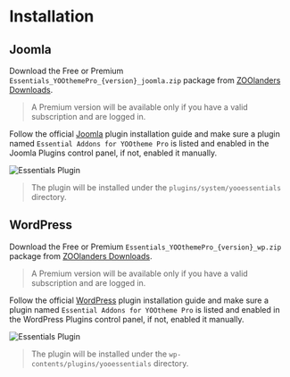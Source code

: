 # Installation

## Joomla

Download the Free or Premium `Essentials_YOOthemePro_{version}_joomla.zip` package from [ZOOlanders Downloads](https://www.zoolanders.com/downloads).

> A Premium version will be available only if you have a valid subscription and are logged in.

Follow the official [Joomla](https://docs.joomla.org/Installing_an_extension) plugin installation guide and make sure a plugin named `Essential Addons for YOOtheme Pro` is listed and enabled in the Joomla Plugins control panel, if not, enabled it manually.

![Essentials Plugin](./assets/joomla-plugin.png)

> The plugin will be installed under the `plugins/system/yooessentials` directory.

## WordPress

Download the Free or Premium `Essentials_YOOthemePro_{version}_wp.zip` package from [ZOOlanders Downloads](https://www.zoolanders.com/downloads).

> A Premium version will be available only if you have a valid subscription and are logged in.

Follow the official [WordPress](https://wordpress.org/support/article/managing-plugins/) plugin installation guide and make sure a plugin named `Essential Addons for YOOtheme Pro` is listed and enabled in the WordPress Plugins control panel, if not, enabled it manually.

![Essentials Plugin](./assets/wordpress-plugin.png)

> The plugin will be installed under the `wp-contents/plugins/yooessentials` directory.
